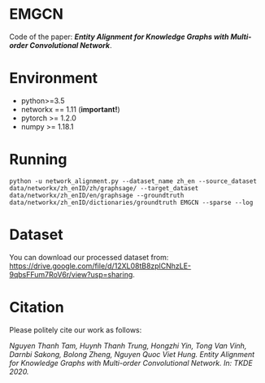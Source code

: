 # EMGCN
Code of the paper: ***Entity Alignment for Knowledge Graphs with Multi-order Convolutional Network***.

# Environment

* python>=3.5 
* networkx == 1.11 (**important!**) 
* pytorch >= 1.2.0 
* numpy >= 1.18.1 

# Running

```
python -u network_alignment.py --dataset_name zh_en --source_dataset data/networkx/zh_enID/zh/graphsage/ --target_dataset data/networkx/zh_enID/en/graphsage --groundtruth data/networkx/zh_enID/dictionaries/groundtruth EMGCN --sparse --log 
```

# Dataset
You can download our processed dataset from: https://drive.google.com/file/d/12XL08tB8zplCNhzLE-9qbsFFum7RoV6r/view?usp=sharing. 

# Citation

Please politely cite our work as follows:

*Nguyen Thanh Tam, Huynh Thanh Trung, Hongzhi Yin, Tong Van Vinh, Darnbi Sakong, Bolong Zheng, Nguyen Quoc Viet Hung. Entity Alignment for Knowledge Graphs with Multi-order Convolutional Network. In: TKDE 2020.*
